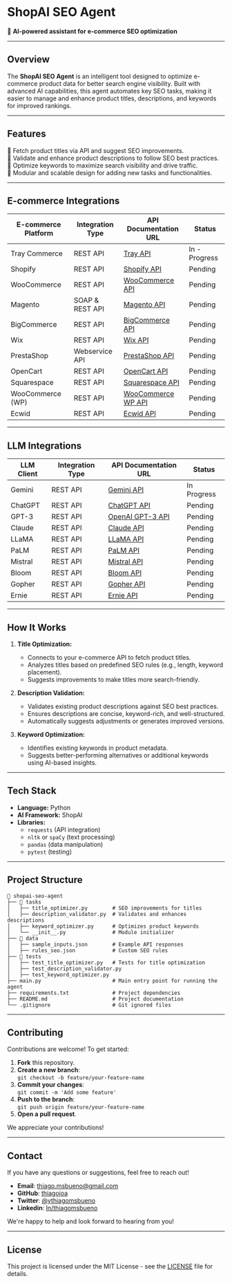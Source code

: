 # **ShopAI SEO Agent**  
🚀 **AI-powered assistant for e-commerce SEO optimization**  

---

## **Overview**  
The **ShopAI SEO Agent** is an intelligent tool designed to optimize e-commerce product data for better search engine visibility. Built with advanced AI capabilities, this agent automates key SEO tasks, making it easier to manage and enhance product titles, descriptions, and keywords for improved rankings.

---

## **Features**  
🔄 Fetch product titles via API and suggest SEO improvements.  
🔄 Validate and enhance product descriptions to follow SEO best practices.  
🔄 Optimize keywords to maximize search visibility and drive traffic.  
🔄 Modular and scalable design for adding new tasks and functionalities.  

---
## **E-commerce Integrations**

| E-commerce Platform | Integration Type | API Documentation URL                    | Status          |
|---------------------|------------------|-------------------------------------------|-----------------|
| Tray Commerce       | REST API         | [Tray API](https://developers.tray.io/)    | In - Progress         |
| Shopify             | REST API         | [Shopify API](https://shopify.dev/docs/api) | Pending         |
| WooCommerce         | REST API         | [WooCommerce API](https://woocommerce.github.io/woocommerce-rest-api-docs/) | Pending         |
| Magento             | SOAP & REST API  | [Magento API](https://developer.adobe.com/magento/webapi/) | Pending         |
| BigCommerce         | REST API         | [BigCommerce API](https://developer.bigcommerce.com/api-reference/) | Pending         |
| Wix                 | REST API         | [Wix API](https://www.wix.com/partners/api-reference) | Pending         |
| PrestaShop          | Webservice API   | [PrestaShop API](https://devdocs.prestashop.com/1.7/webservice/) | Pending         |
| OpenCart            | REST API         | [OpenCart API](https://github.com/opencart/opencart) | Pending         |
| Squarespace         | REST API         | [Squarespace API](https://developers.squarespace.com/) | Pending         |
| WooCommerce (WP)    | REST API         | [WooCommerce WP API](https://woocommerce.github.io/woocommerce-rest-api-docs/) | Pending         |
| Ecwid               | REST API         | [Ecwid API](https://developers.ecwid.com/) | Pending         |


---
## **LLM Integrations**

| LLM Client           | Integration Type | API Documentation URL                        | Status          |
|----------------------|------------------|---------------------------------------------|-----------------|
| Gemini               | REST API         | [Gemini API](https://developers.google.com/ai/gemini) | In Progress         |
| ChatGPT              | REST API         | [ChatGPT API](https://platform.openai.com/docs) | Pending         |
| GPT-3                | REST API         | [OpenAI GPT-3 API](https://beta.openai.com/docs/) | Pending         |
| Claude               | REST API         | [Claude API](https://www.anthropic.com/index/claude) | Pending         |
| LLaMA                | REST API         | [LLaMA API](https://ai.facebook.com/tools/llama/) | Pending         |
| PaLM                 | REST API         | [PaLM API](https://developers.google.com/ai/palm) | Pending         |
| Mistral              | REST API         | [Mistral API](https://mistral.ai/)            | Pending         |
| Bloom                | REST API         | [Bloom API](https://bigscience.huggingface.co/) | Pending         |
| Gopher               | REST API         | [Gopher API](https://www.deepmind.com/research) | Pending         |
| Ernie                | REST API         | [Ernie API](https://www.baidu.com/ai/ernie)   | Pending         |

---
## **How It Works**  

1. **Title Optimization:**  
   - Connects to your e-commerce API to fetch product titles.  
   - Analyzes titles based on predefined SEO rules (e.g., length, keyword placement).  
   - Suggests improvements to make titles more search-friendly.

2. **Description Validation:**  
   - Validates existing product descriptions against SEO best practices.  
   - Ensures descriptions are concise, keyword-rich, and well-structured.  
   - Automatically suggests adjustments or generates improved versions.

3. **Keyword Optimization:**  
   - Identifies existing keywords in product metadata.  
   - Suggests better-performing alternatives or additional keywords using AI-based insights.

---

## **Tech Stack**  
- **Language:** Python  
- **AI Framework:** ShopAI  
- **Libraries:**  
  - `requests` (API integration)  
  - `nltk` or `spaCy` (text processing)  
  - `pandas` (data manipulation)  
  - `pytest` (testing)  

---

## **Project Structure**  
```plaintext
📂 shopai-seo-agent
├── 📁 tasks
│   ├── title_optimizer.py        # SEO improvements for titles
│   ├── description_validator.py  # Validates and enhances descriptions
│   ├── keyword_optimizer.py      # Optimizes product keywords
│   └── __init__.py               # Module initializer
├── 📁 data
│   ├── sample_inputs.json        # Example API responses
│   ├── rules_seo.json            # Custom SEO rules
├── 📁 tests
│   ├── test_title_optimizer.py   # Tests for title optimization
│   ├── test_description_validator.py
│   ├── test_keyword_optimizer.py
├── main.py                       # Main entry point for running the agent
├── requirements.txt              # Project dependencies
├── README.md                     # Project documentation
└── .gitignore                    # Git ignored files
```
---
## **Contributing**

Contributions are welcome! To get started:

1. **Fork** this repository.
2. **Create a new branch**:  
   `git checkout -b feature/your-feature-name`
3. **Commit your changes**:  
   `git commit -m 'Add some feature'`
4. **Push to the branch**:  
   `git push origin feature/your-feature-name`
5. **Open a pull request**.

We appreciate your contributions!

---
## **Contact**

If you have any questions or suggestions, feel free to reach out!

- **Email**: [thiago.msbueno@gmail.com](mailto:thiago.msbueno@gmail.com)
- **GitHub**: [thiagojoa](https://github.com/thiagojoa)
- **Twitter**: [@ythiagomsbueno](https://twitter.com/thiagomsbueno)
- **Linkedin**: [In/thiagomsbueno](https://www.linkedin.com/in/thiagomsbueno/)

We're happy to help and look forward to hearing from you!

---
## **License**

This project is licensed under the MIT License - see the [LICENSE](LICENSE) file for details.


